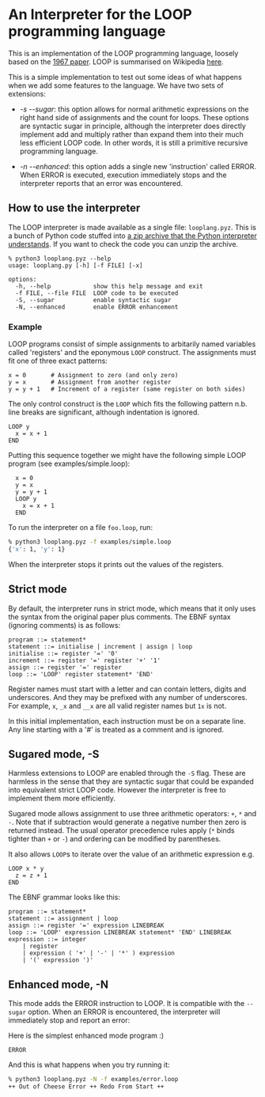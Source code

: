 # An Interpreter for the LOOP programming language

This is an implementation of the LOOP programming language, loosely based on the [1967 paper](https://dl.acm.org/doi/pdf/10.1145/800196.806014). LOOP is  summarised on Wikipedia [here](https://en.wikipedia.org/wiki/LOOP_(programming_language)).

This is a simple implementation to test out some ideas of what happens when  we add some features to the language. We have two sets of extensions:

- *-s --sugar*: this option allows for normal arithmetic expressions on
  the right hand side of assignments and the count for loops. These options
  are syntactic sugar in principle, although the interpreter does directly
  implement add and multiply rather than expand them into their much less
  efficient LOOP code. In other words, it is still a primitive recursive
  programming language.

- *-n --enhanced*: this option adds a single new 'instruction' called ERROR.
  When ERROR is executed, execution immediately stops and the interpreter
  reports that an error was encountered.

## How to use the interpreter

The LOOP interpreter is made available as a single file: `looplang.pyz`. This is a bunch of Python code stuffed into [a zip archive that the Python interpreter understands](https://docs.python.org/3/library/zipapp.html). If you want to check the code you can unzip the archive.

```
% python3 looplang.pyz --help
usage: looplang.py [-h] [-f FILE] [-x]

options:
  -h, --help            show this help message and exit
  -f FILE, --file FILE  LOOP code to be executed
  -S, --sugar           enable syntactic sugar
  -N, --enhanced        enable ERROR enhancement
```

### Example

LOOP programs consist of simple assignments to arbitarily named variables called  'registers' and the eponymous `LOOP` construct. The assignments must fit one of three exact patterns:

```
x = 0       # Assignment to zero (and only zero)
y = x       # Assignment from another register
y = y + 1   # Increment of a register (same register on both sides)
```

The only control construct is the `LOOP` which fits the following pattern n.b.  line breaks are significant, although indentation is ignored.

```
LOOP y
  x = x + 1
END
```

Putting this sequence together we might have the following simple LOOP program (see examples/simple.loop):
```
  x = 0
  y = x
  y = y + 1
  LOOP y
    x = x + 1
  END
```

To run the interpreter on a file `foo.loop`, run:
```bash
% python3 looplang.pyz -f examples/simple.loop
{'x': 1, 'y': 1}
```
When the interpreter stops it prints out the values of the registers.

## Strict mode

By default, the interpreter runs in strict mode, which means that it only uses the syntax from the original paper plus comments. The EBNF syntax (ignoring comments) is as follows:

```
program ::= statement*
statement ::= initialise | increment | assign | loop
initialise ::= register '=' '0'
increment ::= register '=' register '+' '1'
assign ::= register '=' register
loop ::= 'LOOP' register statement* 'END'
```

Register names must start with a letter and can contain letters, digits and  underscores. And they may be prefixed with any number of underscores. For  example, `x`, `_x` and `__x` are all valid register names but `1x` is not.

In this initial implementation, each instruction must be on a separate line. Any line starting with a '#' is treated as a comment and is ignored.

## Sugared mode, -S

Harmless extensions to LOOP are enabled through the `-S` flag. These are
harmless in the sense that they are syntactic sugar that could be expanded into  equivalent strict LOOP code. However the interpreter is free to implement them more efficiently.

Sugared mode allows assignment to use three arithmetic operators: `+`, `*` and  `-`. Note that if subtraction would generate a negative number then zero is returned instead. The usual operator precedence rules apply (`*` binds tighter than `+` or `-`) and ordering can be modified by parentheses.

It also allows `LOOP`s to iterate over the value of an arithmetic expression e.g.
```
LOOP x * y
  z = z + 1
END
```

The EBNF grammar looks like this:
```
program ::= statement*
statement ::= assignment | loop
assign ::= register '=' expression LINEBREAK
loop ::= 'LOOP' expression LINEBREAK statement* 'END' LINEBREAK
expression ::= integer
    | register
    | expression ( '+' | '-' | '*' ) expression
    | '(' expression ')'
```


## Enhanced mode, -N

This mode adds the ERROR instruction to LOOP. It is compatible with the `--sugar` option. When an ERROR is encountered, the interpreter will  immediately stop and report an error:

Here is the simplest enhanced mode program :) 
```
ERROR
```

And this is what happens when you try running it:
```bash
% python3 looplang.pyz -N -f examples/error.loop
++ Out of Cheese Error ++ Redo From Start ++
```
